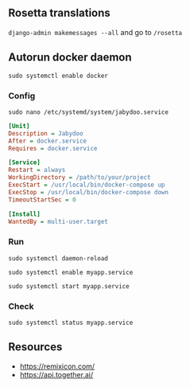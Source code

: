 ## Rosetta translations

`django-admin makemessages --all`
and go to `/rosetta`

## Autorun docker daemon

`sudo systemctl enable docker`

### Config

`sudo nano /etc/systemd/system/jabydoo.service`

```ini
[Unit]
Description = Jabydoo
After = docker.service
Requires = docker.service

[Service]
Restart = always
WorkingDirectory = /path/to/your/project
ExecStart = /usr/local/bin/docker-compose up
ExecStop = /usr/local/bin/docker-compose down
TimeoutStartSec = 0

[Install]
WantedBy = multi-user.target

```

### Run

`sudo systemctl daemon-reload`

`sudo systemctl enable myapp.service`

`sudo systemctl start myapp.service`

### Check

`sudo systemctl status myapp.service`


## Resources
- https://remixicon.com/
- https://api.together.ai/
